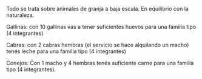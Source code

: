 Todo se trata sobre animales de granja a baja escala.
En equilibrio con la naturaleza.

Gallinas: con 10 gallinas vas a tener suficientes huevos para una familia tipo (4 integrantes)

Cabras: con 2 cabras hembras (el servicio se hace alquilando un macho) tenés leche para una familia tipo (4 integrantes)

Conejos: Con 1 macho y 4 hembras tenés suficiente carne para una familia tipo (4 integrantes).
